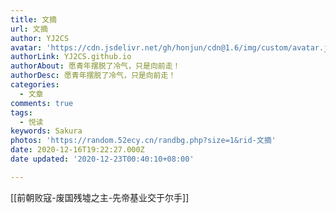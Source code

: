 ```yaml
---
title: 文摘
url: 文摘
author: YJ2CS
avatar: 'https://cdn.jsdelivr.net/gh/honjun/cdn@1.6/img/custom/avatar.jpg'
authorLink: YJ2CS.github.io
authorAbout: 愿青年摆脱了冷气，只是向前走！
authorDesc: 愿青年摆脱了冷气，只是向前走！
categories:
  - 文章
comments: true
tags:
  - 悦读
keywords: Sakura
photos: 'https://random.52ecy.cn/randbg.php?size=1&rid-文摘'
date: 2020-12-16T19:22:27.000Z
date updated: '2020-12-23T00:40:10+08:00'

---
```


[[前朝败寇-废国残墟之主-先帝基业交于尔手]]
